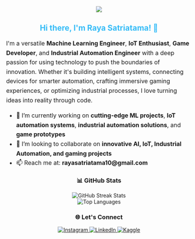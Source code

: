 <h1 align="center">
  <img src="https://readme-typing-svg.herokuapp.com?font=miracode&color=%2336BCF7&center=true&vCenter=true&width=500&lines=Welcome+to+My+GitHub;Machine+Learning+Engineer;IoT+Enthusiast;Game+Developer;Building+the+Future+with+Technology" />
</h1>

<div align="center">
  <h2 style="color:#36BCF7;">Hi there, I'm <span style="font-weight:bold;">Raya Satriatama</span>! 👋</h2>
</div>

<p style="font-size:16px; line-height:1.6;">
I'm a versatile <strong>Machine Learning Engineer</strong>, <strong>IoT Enthusiast</strong>, <strong>Game Developer</strong>, and <strong>Industrial Automation Engineer</strong> with a deep passion for using technology to push the boundaries of innovation. Whether it's building intelligent systems, connecting devices for smarter automation, crafting immersive gaming experiences, or optimizing industrial processes, I love turning ideas into reality through code.
</p>

<ul style="font-size:16px; line-height:1.6;">
  <li>🔭 I’m currently working on <strong>cutting-edge ML projects</strong>, <strong>IoT automation systems</strong>, <strong>industrial automation solutions</strong>, and <strong>game prototypes</strong></li>
  <li>👯 I’m looking to collaborate on <strong>innovative AI, IoT, Industrial Automation, and gaming projects</strong></li>
  <li>📫 Reach me at: <strong>rayasatriatama10@gmail.com</strong></li>
</ul>

<h3 align="center">📊 GitHub Stats</h3>

<div align="center">
  <img src="https://github-readme-streak-stats.herokuapp.com/?user=rayasatriatama&theme=tokyonight&hide_border=false" alt="GitHub Streak Stats" /><br/>
  <img src="https://github-readme-stats.vercel.app/api/top-langs/?username=rayasatriatama&theme=tokyonight&hide_border=false&layout=compact" alt="Top Languages" />
</div>

<h3 align="center">🌐 Let's Connect</h3>

<div align="center">
  <a href="https://www.instagram.com/rayasatriatama10/" target="_blank">
    <img src="https://img.shields.io/badge/Instagram-E4405F?style=for-the-badge&logo=instagram&logoColor=white" alt="Instagram">
  </a>
  <a href="https://linkedin.com/in/rayasatriatama/" target="_blank">
    <img src="https://img.shields.io/badge/LinkedIn-0077B5?style=for-the-badge&logo=linkedin&logoColor=white" alt="LinkedIn">
  </a>
  <a href="https://www.kaggle.com/rayasatriatama" target="_blank">
    <img src="https://img.shields.io/badge/Kaggle-20BEFF?style=for-the-badge&logo=kaggle&logoColor=white" alt="Kaggle">
  </a>
</div>
